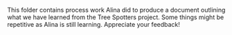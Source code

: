 This folder contains process work Alina did to produce a document outlining what 
we have learned from the Tree Spotters project. 
Some things might be repetitive as Alina is still learning. Appreciate your feedback!